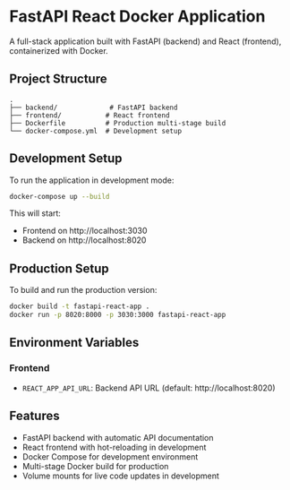# FastAPI React Docker Application

A full-stack application built with FastAPI (backend) and React (frontend), containerized with Docker.

## Project Structure

```
.
├── backend/             # FastAPI backend
├── frontend/           # React frontend
├── Dockerfile          # Production multi-stage build
└── docker-compose.yml  # Development setup
```

## Development Setup

To run the application in development mode:

```bash
docker-compose up --build
```

This will start:
- Frontend on http://localhost:3030
- Backend on http://localhost:8020

## Production Setup

To build and run the production version:

```bash
docker build -t fastapi-react-app .
docker run -p 8020:8000 -p 3030:3000 fastapi-react-app
```

## Environment Variables

### Frontend
- `REACT_APP_API_URL`: Backend API URL (default: http://localhost:8020)

## Features

- FastAPI backend with automatic API documentation
- React frontend with hot-reloading in development
- Docker Compose for development environment
- Multi-stage Docker build for production
- Volume mounts for live code updates in development